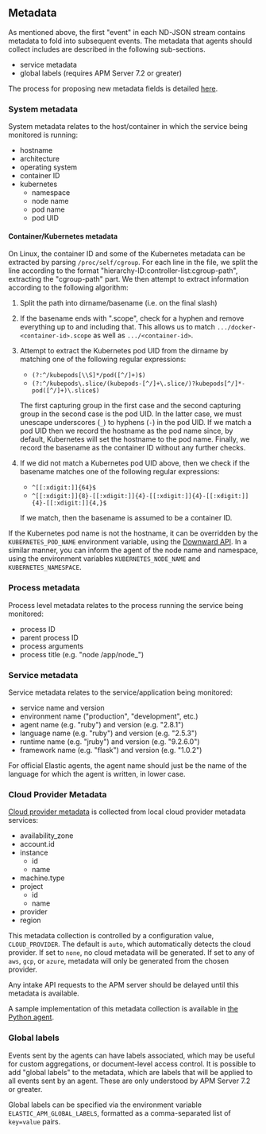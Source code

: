 ## Metadata

As mentioned above, the first "event" in each ND-JSON stream contains metadata to fold into subsequent events. The metadata that agents should collect includes are described in the following sub-sections.

 - service metadata
 - global labels (requires APM Server 7.2 or greater)

The process for proposing new metadata fields is detailed
[here](process-new-fields.md).

### System metadata

System metadata relates to the host/container in which the service being monitored is running:

 - hostname
 - architecture
 - operating system
 - container ID
 - kubernetes
   - namespace
   - node name
   - pod name
   - pod UID

#### Container/Kubernetes metadata

On Linux, the container ID and some of the Kubernetes metadata can be extracted by parsing `/proc/self/cgroup`. For each line in the file, we split the line according to the format "hierarchy-ID:controller-list:cgroup-path", extracting the "cgroup-path" part. We then attempt to extract information according to the following algorithm:

 1. Split the path into dirname/basename (i.e. on the final slash)

 2. If the basename ends with ".scope", check for a hyphen and remove everything up to and including that. This allows us to match `.../docker-<container-id>.scope` as well as `.../<container-id>`.

 3. Attempt to extract the Kubernetes pod UID from the dirname by matching one of the following regular expressions:
     - `(?:^/kubepods[\\S]*/pod([^/]+)$)`
     - `(?:^/kubepods\.slice/(kubepods-[^/]+\.slice/)?kubepods[^/]*-pod([^/]+)\.slice$)`

    The first capturing group in the first case and the second capturing group in the second case is the pod UID. In the latter case, we must unescape underscores (`_`) to hyphens (`-`) in the pod UID.
    If we match a pod UID then we record the hostname as the pod name since, by default, Kubernetes will set the hostname to the pod name. Finally, we record the basename as the container ID without any further checks.

 4. If we did not match a Kubernetes pod UID above, then we check if the basename matches one of the following regular expressions:

    - `^[[:xdigit:]]{64}$`
    - `^[[:xdigit:]]{8}-[[:xdigit:]]{4}-[[:xdigit:]]{4}-[[:xdigit:]]{4}-[[:xdigit:]]{4,}$`

    If we match, then the basename is assumed to be a container ID.

If the Kubernetes pod name is not the hostname, it can be overridden by the `KUBERNETES_POD_NAME` environment variable, using the [Downward API](https://kubernetes.io/docs/tasks/inject-data-application/environment-variable-expose-pod-information/). In a similar manner, you can inform the agent of the node name and namespace, using the environment variables `KUBERNETES_NODE_NAME` and `KUBERNETES_NAMESPACE`.

### Process metadata

Process level metadata relates to the process running the service being monitored:

 - process ID
 - parent process ID
 - process arguments
 - process title (e.g. "node /app/node_")

### Service metadata

Service metadata relates to the service/application being monitored:

 - service name and version
 - environment name ("production", "development", etc.)
 - agent name (e.g. "ruby") and version (e.g. "2.8.1")
 - language name (e.g. "ruby") and version (e.g. "2.5.3")
 - runtime name (e.g. "jruby") and version (e.g. "9.2.6.0")
 - framework name (e.g. "flask") and version (e.g. "1.0.2")

For official Elastic agents, the agent name should just be the name of the language for which the agent is written, in lower case.

### Cloud Provider Metadata

[Cloud provider metadata](https://github.com/elastic/apm-server/blob/master/docs/spec/v2/metadata.json)
is collected from local cloud provider metadata services:

- availability_zone
- account.id
- instance
  - id
  - name
- machine.type
- project
  - id
  - name
- provider
- region

This metadata collection is controlled by a configuration value,
`CLOUD_PROVIDER`. The default is `auto`, which automatically detects the cloud
provider. If set to `none`, no cloud metadata will be generated. If set to
any of `aws`, `gcp`, or `azure`, metadata will only be generated from the
chosen provider.

Any intake API requests to the APM server should be delayed until this
metadata is available.

A sample implementation of this metadata collection is available in
[the Python agent](https://github.com/elastic/apm-agent-python/blob/master/elasticapm/utils/cloud.py).

### Global labels

Events sent by the agents can have labels associated, which may be useful for custom aggregations, or document-level access control. It is possible to add "global labels" to the metadata, which are labels that will be applied to all events sent by an agent. These are only understood by APM Server 7.2 or greater.

Global labels can be specified via the environment variable `ELASTIC_APM_GLOBAL_LABELS`, formatted as a comma-separated list of `key=value` pairs.
